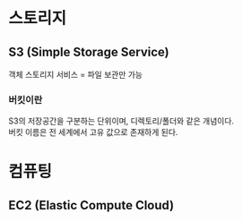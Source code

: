 # 스토리지
## S3 (Simple Storage Service)
객체 스토리지 서비스 = 파일 보관만 가능

### 버킷이란
S3의 저장공간을 구분하는 단위이며, 디렉토리/폴더와 같은 개념이다.<br>
버킷 이름은 전 세계에서 고유 값으로 존재하게 된다.


# 컴퓨팅 
## EC2 (Elastic Compute Cloud)
